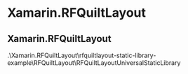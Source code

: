 # Xamarin.RFQuiltLayout


## Xamarin.RFQuiltLayout

.\Xamarin.RFQuiltLayout\rfquiltlayout-static-library-example\RFQuiltLayout\RFQuiltLayoutUniversalStaticLibrary